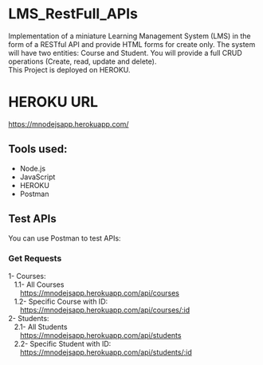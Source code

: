 # LMS_RestFull_APIs
Implementation of a miniature Learning Management System (LMS) in the form of a RESTful API and provide HTML forms for create only.
The system will have two entities: Course and Student. You will provide a full CRUD operations (Create, read, update and delete).
<br />This Project is deployed on HEROKU.

# HEROKU URL
https://mnodejsapp.herokuapp.com/

## Tools used:
* Node.js
* JavaScript
* HEROKU
* Postman

## Test APIs
You can use Postman to test APIs:
### Get Requests
1- Courses:<br />
&nbsp;&nbsp;&nbsp;1.1- All Courses<br />
&nbsp;&nbsp;&nbsp;&nbsp;&nbsp;&nbsp;https://mnodejsapp.herokuapp.com/api/courses<br />
&nbsp;&nbsp;&nbsp;1.2- Specific Course with ID:<br />
&nbsp;&nbsp;&nbsp;&nbsp;&nbsp;&nbsp;https://mnodejsapp.herokuapp.com/api/courses/:id<br />
2- Students:<br />
&nbsp;&nbsp;&nbsp;2.1- All Students<br />
&nbsp;&nbsp;&nbsp;&nbsp;&nbsp;&nbsp;https://mnodejsapp.herokuapp.com/api/students<br />
&nbsp;&nbsp;&nbsp;2.2- Specific Student with ID:<br />
&nbsp;&nbsp;&nbsp;&nbsp;&nbsp;&nbsp;https://mnodejsapp.herokuapp.com/api/students/:id<br />
